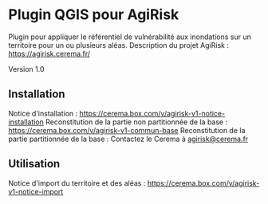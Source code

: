 # Plugin QGIS pour AgiRisk

Plugin pour appliquer le référentiel de vulnérabilité aux inondations sur un territoire pour un ou plusieurs aléas.
Description du projet AgiRisk : https://agirisk.cerema.fr/

Version 1.0 

## Installation

Notice d'installation : https://cerema.box.com/v/agirisk-v1-notice-installation
Reconstitution de la partie non partitionnée de la base : https://cerema.box.com/v/agirisk-v1-commun-base
Reconstitution de la partie partitionnée de la base : Contactez le Cerema à agirisk@cerema.fr

## Utilisation

Notice d'import du territoire et des aléas : https://cerema.box.com/v/agirisk-v1-notice-import